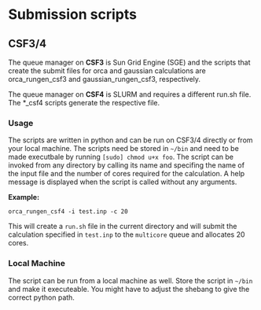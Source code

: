# Submission scripts
## CSF3/4
The queue manager on **CSF3** is Sun Grid Engine (SGE) and the scripts that create the submit files for orca and gaussian calculations are orca_rungen_csf3 and gaussian_rungen_csf3, respectively.

The queue manager on **CSF4** is SLURM and requires a different run.sh file. The \*\_csf4 scripts generate the respective file.
### Usage
The scripts are written in python and can be run on CSF3/4 directly or from your local machine. The scripts need be stored in `~/bin` and need to be made executbale by running `[sudo] chmod u+x foo`. The script can be invoked from any directory by calling its name and specifing the name of the input file and the number of cores required for the calculation. A help message is displayed when the script is called without any arguments.

**Example:**

`orca_rungen_csf4 -i test.inp -c 20`

This will create a `run.sh` file in the current directory and will submit the calculation specified in `test.inp` to the `multicore` queue and allocates 20 cores.
### Local Machine
The script can be run from a local machine as well. Store the script in `~/bin` and make it executeable. You might have to adjust the shebang to give the correct python path.
